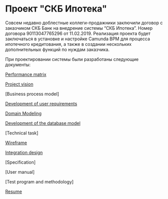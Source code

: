 # Проект "СКБ Ипотека"

Совсем недавно доблестные коллеги-продажники заключили договор с заказчиком СКБ Банк на внедрение системы “СКБ Ипотека”. Номер договора 90113047765296 от 11.02.2019.
Реализация проекта будет заключаться в установке и настройке Camunda BPM для процесса ипотечного кредитования, а также в создании нескольких дополнительных функций по нуждам заказчика.

При проектировании системы были разработаны следующие документы:

[Performance matrix](https://github.com/IST0VE/analyst/tree/main/matrix)

[Project vision](https://github.com/IST0VE/analyst/tree/main/project_vision)

[Business process model]

[Development of user requirements](https://github.com/IST0VE/analyst/tree/main/requirements)

[Domain Modeling](https://github.com/IST0VE/analyst/tree/main/modeling)

[Development of the database model](https://github.com/IST0VE/analyst/tree/main/database_model)

[Technical task]

[Wireframe](https://github.com/IST0VE/analyst/tree/main/wireframe)

[Integration design](https://github.com/IST0VE/analyst/tree/main/map)

[Specification]

[User manual]

[Test program and methodology]

[Resume](https://github.com/IST0VE/analyst/tree/main/resume)
